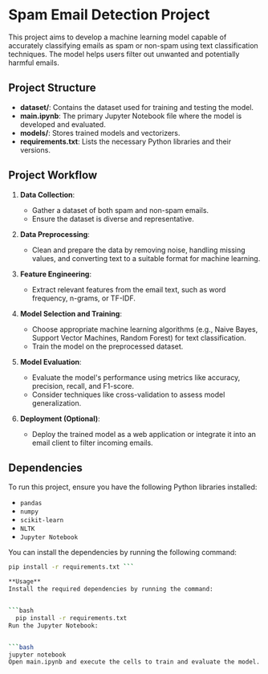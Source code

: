 # Spam Email Detection Project

This project aims to develop a machine learning model capable of accurately classifying emails as spam or non-spam using text classification techniques. The model helps users filter out unwanted and potentially harmful emails.

## Project Structure

- **dataset/**: Contains the dataset used for training and testing the model.
- **main.ipynb**: The primary Jupyter Notebook file where the model is developed and evaluated.
- **models/**: Stores trained models and vectorizers.
- **requirements.txt**: Lists the necessary Python libraries and their versions.

## Project Workflow

1. **Data Collection**:
   - Gather a dataset of both spam and non-spam emails.
   - Ensure the dataset is diverse and representative.

2. **Data Preprocessing**:
   - Clean and prepare the data by removing noise, handling missing values, and converting text to a suitable format for machine learning.

3. **Feature Engineering**:
   - Extract relevant features from the email text, such as word frequency, n-grams, or TF-IDF.

4. **Model Selection and Training**:
   - Choose appropriate machine learning algorithms (e.g., Naive Bayes, Support Vector Machines, Random Forest) for text classification.
   - Train the model on the preprocessed dataset.

5. **Model Evaluation**:
   - Evaluate the model's performance using metrics like accuracy, precision, recall, and F1-score.
   - Consider techniques like cross-validation to assess model generalization.

6. **Deployment (Optional)**:
   - Deploy the trained model as a web application or integrate it into an email client to filter incoming emails.

## Dependencies

To run this project, ensure you have the following Python libraries installed:

- `pandas`
- `numpy`
- `scikit-learn`
- `NLTK`
- `Jupyter Notebook`

You can install the dependencies by running the following command:

```bash
pip install -r requirements.txt ```

**Usage**
Install the required dependencies by running the command:


```bash
  pip install -r requirements.txt
Run the Jupyter Notebook:


```bash
jupyter notebook
Open main.ipynb and execute the cells to train and evaluate the model.
